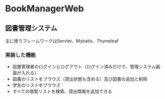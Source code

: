 # BookManagerWeb

## 図書管理システム

主に使うフレームワークはServlet、Mybatis、Thymeleaf

### 実装した機能

- 図書管理者のログインとログアウト（ログイン済みだけで、管理システム画面が入れる）
- 図書のリストをブラウズ（貸出状態も含める）及び図書の追加と削除
- 学生のリストをブラウズ
- すべての借覧リストを検索、貸出情報を追加できる
